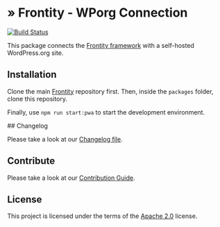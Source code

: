 # » Frontity - WPorg Connection

[![Build Status](https://travis-ci.org/frontity/wp-org-connection.svg?branch=master)](https://travis-ci.org/frontity/wp-org-connection)

This package connects the [Frontity framework](https://github.com/frontity/frontity) with a self-hosted WordPress.org site.

## Installation

Clone the main [Frontity](https://github.com/frontity/frontity) repository first. Then, inside the `packages` folder, clone this repository.

Finally, use `npm run start:pwa` to start the development environment.

## Changelog

Please take a look at our [Changelog file](https://github.com/frontity/wp-org-connection/blob/master/CHANGELOG.md).

## Contribute

Please take a look at our [Contribution Guide](https://github.com/frontity/contribute).

## License

This project is licensed under the terms of the [Apache 2.0](https://github.com/frontity/wp-org-connection/blob/master/LICENSE) license.
